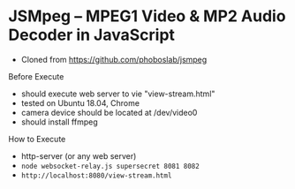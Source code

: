 # JSMpeg – MPEG1 Video & MP2 Audio Decoder in JavaScript
 - Cloned from https://github.com/phoboslab/jsmpeg

Before Execute
 - should execute web server to vie "view-stream.html"
 - tested on Ubuntu 18.04, Chrome
 - camera device should be located at /dev/video0
 - should install ffmpeg 

How to Execute
 - http-server (or any web server)
 - `node websocket-relay.js supersecret 8081 8082`
 -  `http://localhost:8080/view-stream.html`
